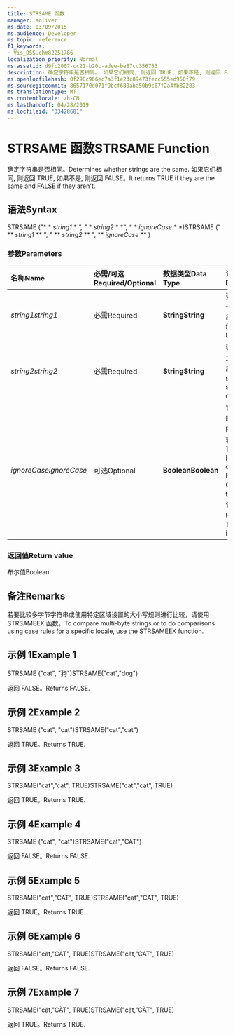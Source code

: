 ```yaml
---
title: STRSAME 函数
manager: soliver
ms.date: 03/09/2015
ms.audience: Developer
ms.topic: reference
f1_keywords:
- Vis_DSS.chm82251786
localization_priority: Normal
ms.assetid: d9fc2007-cc21-b20c-adee-be87cc356753
description: 确定字符串是否相同。 如果它们相同, 则返回 TRUE, 如果不是, 则返回 FALSE。
ms.openlocfilehash: 0f298c966ec7a3f1e23c89473fecc555ed950f79
ms.sourcegitcommit: 8657170d071f9bcf680aba50b9c07f2a4fb82283
ms.translationtype: MT
ms.contentlocale: zh-CN
ms.lasthandoff: 04/28/2019
ms.locfileid: "33428681"
---
```

# <a name="strsame-function"></a><span data-ttu-id="9dce5-104">STRSAME 函数</span><span class="sxs-lookup"><span data-stu-id="9dce5-104">STRSAME Function</span></span>

<span data-ttu-id="9dce5-105">确定字符串是否相同。</span><span class="sxs-lookup"><span data-stu-id="9dce5-105">Determines whether strings are the same.</span></span> <span data-ttu-id="9dce5-106">如果它们相同, 则返回 TRUE, 如果不是, 则返回 FALSE。</span><span class="sxs-lookup"><span data-stu-id="9dce5-106">It returns TRUE if they are the same and FALSE if they aren't.</span></span> 
  
## <a name="syntax"></a><span data-ttu-id="9dce5-107">语法</span><span class="sxs-lookup"><span data-stu-id="9dce5-107">Syntax</span></span>

<span data-ttu-id="9dce5-108">STRSAME ("\* \* *string1* \* *", "* \* *string2* \* \*", \* \* *ignoreCase* \* \*)</span><span class="sxs-lookup"><span data-stu-id="9dce5-108">STRSAME (" \*\* *string1* \*\* ", " \*\* *string2* \*\* ", \*\* *ignoreCase* \*\* )</span></span> 
  
### <a name="parameters"></a><span data-ttu-id="9dce5-109">参数</span><span class="sxs-lookup"><span data-stu-id="9dce5-109">Parameters</span></span>

|<span data-ttu-id="9dce5-110">**名称**</span><span class="sxs-lookup"><span data-stu-id="9dce5-110">**Name**</span></span>|<span data-ttu-id="9dce5-111">**必需/可选**</span><span class="sxs-lookup"><span data-stu-id="9dce5-111">**Required/Optional**</span></span>|<span data-ttu-id="9dce5-112">**数据类型**</span><span class="sxs-lookup"><span data-stu-id="9dce5-112">**Data Type**</span></span>|<span data-ttu-id="9dce5-113">**说明**</span><span class="sxs-lookup"><span data-stu-id="9dce5-113">**Description**</span></span>|
|:-----|:-----|:-----|:-----|
| <span data-ttu-id="9dce5-114">_string1_</span><span class="sxs-lookup"><span data-stu-id="9dce5-114">_string1_</span></span> <br/> |<span data-ttu-id="9dce5-115">必需</span><span class="sxs-lookup"><span data-stu-id="9dce5-115">Required</span></span>  <br/> |<span data-ttu-id="9dce5-116">**String**</span><span class="sxs-lookup"><span data-stu-id="9dce5-116">**String**</span></span> <br/> |<span data-ttu-id="9dce5-117">要比较的第一个字符串。</span><span class="sxs-lookup"><span data-stu-id="9dce5-117">The first string to compare.</span></span>  <br/> |
| <span data-ttu-id="9dce5-118">_string2_</span><span class="sxs-lookup"><span data-stu-id="9dce5-118">_string2_</span></span> <br/> |<span data-ttu-id="9dce5-119">必需</span><span class="sxs-lookup"><span data-stu-id="9dce5-119">Required</span></span>  <br/> |<span data-ttu-id="9dce5-120">**String**</span><span class="sxs-lookup"><span data-stu-id="9dce5-120">**String**</span></span> <br/> |<span data-ttu-id="9dce5-121">要比较的第二个字符串。</span><span class="sxs-lookup"><span data-stu-id="9dce5-121">The second string to compare.</span></span>  <br/> |
| <span data-ttu-id="9dce5-122">_ignoreCase_</span><span class="sxs-lookup"><span data-stu-id="9dce5-122">_ignoreCase_</span></span> <br/> |<span data-ttu-id="9dce5-123">可选</span><span class="sxs-lookup"><span data-stu-id="9dce5-123">Optional</span></span>  <br/> |<span data-ttu-id="9dce5-124">**Boolean**</span><span class="sxs-lookup"><span data-stu-id="9dce5-124">**Boolean**</span></span> <br/> |<span data-ttu-id="9dce5-125">TRUE 为忽略大小写，FALSE 为比较大小写。</span><span class="sxs-lookup"><span data-stu-id="9dce5-125">TRUE to ignore the case and FALSE to compare the case.</span></span> <span data-ttu-id="9dce5-126">默认值为 FALSE。</span><span class="sxs-lookup"><span data-stu-id="9dce5-126">The default is FALSE.</span></span>  <br/> |
   
### <a name="return-value"></a><span data-ttu-id="9dce5-127">返回值</span><span class="sxs-lookup"><span data-stu-id="9dce5-127">Return value</span></span>

<span data-ttu-id="9dce5-128">布尔值</span><span class="sxs-lookup"><span data-stu-id="9dce5-128">Boolean</span></span>
  
## <a name="remarks"></a><span data-ttu-id="9dce5-129">备注</span><span class="sxs-lookup"><span data-stu-id="9dce5-129">Remarks</span></span>

<span data-ttu-id="9dce5-130">若要比较多字节字符串或使用特定区域设置的大小写规则进行比较，请使用 STRSAMEEX 函数。</span><span class="sxs-lookup"><span data-stu-id="9dce5-130">To compare multi-byte strings or to do comparisons using case rules for a specific locale, use the STRSAMEEX function.</span></span>
  
## <a name="example-1"></a><span data-ttu-id="9dce5-131">示例 1</span><span class="sxs-lookup"><span data-stu-id="9dce5-131">Example 1</span></span>

<span data-ttu-id="9dce5-132">STRSAME ("cat", "狗")</span><span class="sxs-lookup"><span data-stu-id="9dce5-132">STRSAME("cat","dog")</span></span>
  
<span data-ttu-id="9dce5-133">返回 FALSE。</span><span class="sxs-lookup"><span data-stu-id="9dce5-133">Returns FALSE.</span></span>
  
## <a name="example-2"></a><span data-ttu-id="9dce5-134">示例 2</span><span class="sxs-lookup"><span data-stu-id="9dce5-134">Example 2</span></span>

<span data-ttu-id="9dce5-135">STRSAME ("cat", "cat")</span><span class="sxs-lookup"><span data-stu-id="9dce5-135">STRSAME("cat","cat")</span></span>
  
<span data-ttu-id="9dce5-136">返回 TRUE。</span><span class="sxs-lookup"><span data-stu-id="9dce5-136">Returns TRUE.</span></span>
  
## <a name="example-3"></a><span data-ttu-id="9dce5-137">示例 3</span><span class="sxs-lookup"><span data-stu-id="9dce5-137">Example 3</span></span>

<span data-ttu-id="9dce5-138">STRSAME("cat","cat", TRUE)</span><span class="sxs-lookup"><span data-stu-id="9dce5-138">STRSAME("cat","cat", TRUE)</span></span>
  
<span data-ttu-id="9dce5-139">返回 TRUE。</span><span class="sxs-lookup"><span data-stu-id="9dce5-139">Returns TRUE.</span></span>
  
## <a name="example-4"></a><span data-ttu-id="9dce5-140">示例 4</span><span class="sxs-lookup"><span data-stu-id="9dce5-140">Example 4</span></span>

<span data-ttu-id="9dce5-141">STRSAME ("cat", "cat")</span><span class="sxs-lookup"><span data-stu-id="9dce5-141">STRSAME("cat","CAT")</span></span>
  
<span data-ttu-id="9dce5-142">返回 FALSE。</span><span class="sxs-lookup"><span data-stu-id="9dce5-142">Returns FALSE.</span></span>
  
## <a name="example-5"></a><span data-ttu-id="9dce5-143">示例 5</span><span class="sxs-lookup"><span data-stu-id="9dce5-143">Example 5</span></span>

<span data-ttu-id="9dce5-144">STRSAME("cat","CAT", TRUE)</span><span class="sxs-lookup"><span data-stu-id="9dce5-144">STRSAME("cat","CAT", TRUE)</span></span>
  
<span data-ttu-id="9dce5-145">返回 TRUE。</span><span class="sxs-lookup"><span data-stu-id="9dce5-145">Returns TRUE.</span></span>
  
## <a name="example-6"></a><span data-ttu-id="9dce5-146">示例 6</span><span class="sxs-lookup"><span data-stu-id="9dce5-146">Example 6</span></span>

<span data-ttu-id="9dce5-147">STRSAME("cät,"CAT", TRUE)</span><span class="sxs-lookup"><span data-stu-id="9dce5-147">STRSAME("cät,"CAT", TRUE)</span></span>
  
<span data-ttu-id="9dce5-148">返回 FALSE。</span><span class="sxs-lookup"><span data-stu-id="9dce5-148">Returns FALSE.</span></span>
  
## <a name="example-7"></a><span data-ttu-id="9dce5-149">示例 7</span><span class="sxs-lookup"><span data-stu-id="9dce5-149">Example 7</span></span>

<span data-ttu-id="9dce5-150">STRSAME("cät,"CÄT", TRUE)</span><span class="sxs-lookup"><span data-stu-id="9dce5-150">STRSAME("cät,"CÄT", TRUE)</span></span>
  
<span data-ttu-id="9dce5-151">返回 TRUE。</span><span class="sxs-lookup"><span data-stu-id="9dce5-151">Returns TRUE.</span></span>
  


